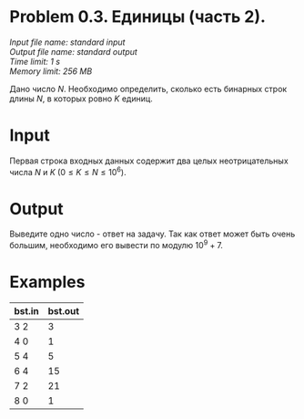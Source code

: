 # Problem 0.3. Единицы (часть 2).

*Input file name: standard input\
Output file name: standard output\
Time limit: 1 s\
Memory limit: 256 MB*

Дано число $N$. Необходимо определить, сколько есть бинарных строк длины $N$, в которых ровно $K$ единиц.

# Input
Первая строка входных данных содержит два целых неотрицательных числа $N$ и $K$ $(0 \le K \le N \le 10^6)$.

# Output
Выведите одно число - ответ на задачу. Так как ответ может быть очень большим, необходимо его вывести по модулю $10^9 + 7$.

# Examples

| bst.in                                         |bst.out                                         |
|------------------------------------------------|------------------------------------------------|
| 3 2                                          | 3                                           |
| 4 0                                           |  1                             |
| 5 4                                       |            5                                    |
| 6 4                                        |              15                                  |
| 7 2                                          |         21                                       |
| 8 0                                          |       1                                         |
